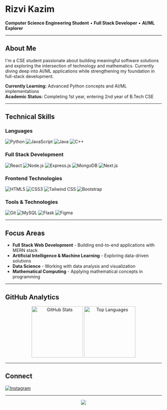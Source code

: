 # Rizvi Kazim

**Computer Science Engineering Student** • **Full Stack Developer** • **AI/ML Explorer**

---

## About Me

I'm a CSE student passionate about building meaningful software solutions and exploring the intersection of technology and mathematics. Currently diving deep into AI/ML applications while strengthening my foundation in full-stack development.

**Currently Learning:** Advanced Python concepts and AI/ML implementations  
**Academic Status:** Completing 1st year, entering 2nd year of B.Tech CSE

---

## Technical Skills

### **Languages**
![Python](https://img.shields.io/badge/Python-3776AB?style=flat&logo=python&logoColor=white)
![JavaScript](https://img.shields.io/badge/JavaScript-F7DF1E?style=flat&logo=javascript&logoColor=black)
![Java](https://img.shields.io/badge/Java-ED8B00?style=flat&logo=java&logoColor=white)
![C++](https://img.shields.io/badge/C++-00599C?style=flat&logo=c%2B%2B&logoColor=white)

### **Full Stack Development**
![React](https://img.shields.io/badge/React-20232A?style=flat&logo=react&logoColor=61DAFB)
![Node.js](https://img.shields.io/badge/Node.js-43853D?style=flat&logo=node.js&logoColor=white)
![Express.js](https://img.shields.io/badge/Express.js-404D59?style=flat&logo=express&logoColor=white)
![MongoDB](https://img.shields.io/badge/MongoDB-4EA94B?style=flat&logo=mongodb&logoColor=white)
![Next.js](https://img.shields.io/badge/Next.js-000000?style=flat&logo=next.js&logoColor=white)

### **Frontend Technologies**
![HTML5](https://img.shields.io/badge/HTML5-E34F26?style=flat&logo=html5&logoColor=white)
![CSS3](https://img.shields.io/badge/CSS3-1572B6?style=flat&logo=css3&logoColor=white)
![Tailwind CSS](https://img.shields.io/badge/Tailwind_CSS-38B2AC?style=flat&logo=tailwind-css&logoColor=white)
![Bootstrap](https://img.shields.io/badge/Bootstrap-563D7C?style=flat&logo=bootstrap&logoColor=white)

### **Tools & Technologies**
![Git](https://img.shields.io/badge/Git-F05032?style=flat&logo=git&logoColor=white)
![MySQL](https://img.shields.io/badge/MySQL-005C84?style=flat&logo=mysql&logoColor=white)
![Flask](https://img.shields.io/badge/Flask-000000?style=flat&logo=flask&logoColor=white)
![Figma](https://img.shields.io/badge/Figma-F24E1E?style=flat&logo=figma&logoColor=white)

---

## Focus Areas

- **Full Stack Web Development** - Building end-to-end applications with MERN stack
- **Artificial Intelligence & Machine Learning** - Exploring data-driven solutions
- **Data Science** - Working with data analysis and visualization
- **Mathematical Computing** - Applying mathematical concepts in programming

---

## GitHub Analytics

<div align="center">
  <img src="https://github-readme-stats.vercel.app/api?username=rizvikazim72&show_icons=true&theme=default&hide_border=true&count_private=true" alt="GitHub Stats" height="165"/>
  <img src="https://github-readme-stats.vercel.app/api/top-langs/?username=rizvikazim72&layout=compact&theme=default&hide_border=true" alt="Top Languages" height="165"/>
</div>

---

## Connect

[![Instagram](https://img.shields.io/badge/Instagram-E4405F?style=flat&logo=instagram&logoColor=white)](https://instagram.com/rizvi_kazim_72)

---

<div align="center">
  <img src="https://komarev.com/ghpvc/?username=rizvikazim72&color=blue&style=flat-square&label=Profile+Views"/>
</div>